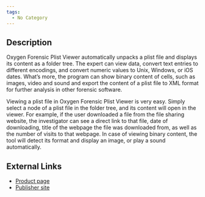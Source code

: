 ```yaml
---
tags:
  - No Category
---
```

## Description

Oxygen Forensic Plist Viewer automatically unpacks a plist file and
displays its content as a folder tree. The expert can view data, convert
text entries to different encodings, and convert numeric values to Unix,
Windows, or iOS dates. What’s more, the program can show binary content
of cells, such as images, video and sound and export the content of a
plist file to XML format for further analysis in other forensic
software.

Viewing a plist file in Oxygen Forensic Plist Viewer is very easy.
Simply select a node of a plist file in the folder tree, and its content
will open in the viewer. For example, if the user downloaded a file from
the file sharing website, the investigator can see a direct link to that
file, date of downloading, title of the webpage the file was downloaded
from, as well as the number of visits to that webpage. In case of
viewing binary content, the tool will detect its format and display an
image, or play a sound automatically.

## External Links

- [Product
  page](http://www.oxygen-forensic.com/en/features/plistviewer/)
- [Publisher site](http://www.oxygen-forensic.com/en/)